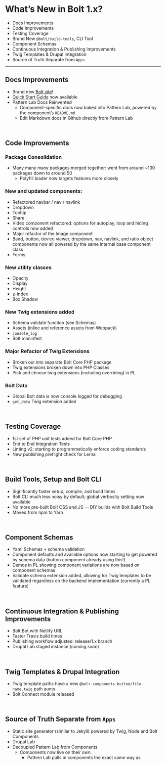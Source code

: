 # What’s New in Bolt 1.x?
- Docs Improvements
- Code Improvements
- Testing Coverage
- Brand New `@bolt/build-tools`, CLI Tool
- Component Schemas
- Continuous Integration & Publishing Improvements
- Twig Templates & Drupal Integration
- Source of Truth Separate from `Apps`

<hr>

## Docs Improvements
- Brand new [Bolt site](https://www.bolt-design-system.com)!
- [Quick Start Guide](https://bolt-design-system-master.now.sh/docs/guides/quick-start-guide.html) now available
- Pattern Lab Docs Reinvented
  - Component-specific docs now baked into Pattern Lab, powered by the component’s `README.md`
  - Edit Markdown docs in Github directly from Pattern Lab

<br>

## Code Improvements
### Package Consolidation
- Many many many packages merged together: went from around ~130 packages down to around 50
	* Polyfill loader now targets features more closely

### New and updated components:
- Refactored navbar / nav / navlink
- Dropdown
- Tooltip
- Share
- Video component refactored: options for autoplay, loop and hiding controls now added
- Major refactor of the Image component
- Band, button, device viewer, dropdown, nav, navlink, and ratio object components now all powered by the same internal base component class
- Forms

 ### New utility classes
- Opacity
- Display
- Height
- z-index
- Box Shadow 

### New Twig extensions added
- Schema validate function (see Schemas)
- Assets (inline and reference assets from Webpack)
- `console_log` 
- Bolt maninfest

### Major Refactor of Twig Extensions 
- Broken out into separate Bolt Core PHP package
- Twig extensions broken down into PHP Classes
- Pick and choose twig extensions (including overriding) in PL

### Bolt Data
- Global Bolt data is now console logged for debugging
- `get_data` Twig extension added
 
<br>

## Testing Coverage
- 1st set of PHP unit tests added for Bolt Core PHP
- End to End Integration Tests
- Linting v2: starting to programmatically enforce coding standards
- New publishing preflight check for Lerna

<br>

## Build Tools, Setup and Bolt CLI
- Significantly faster setup, compile, and build times
- Bolt CLI much less noisy by default; global verbosity setting now available
- No more pre-built Bolt CSS and JS — DIY builds with Bolt Build Tools
- Moved from npm to Yarn

<br>

## Component Schemas
- Yaml Schemas + schema validation
- Component defaults and available options now starting to get powered by schema data (button component already using this!)
- Demos in PL showing component variations are now based on component schemas
- Validate schema extension added, allowing for Twig templates to be validated regardless on the backend implementation (currently a PL feature)

<br>

## Continuous Integration & Publishing Improvements
- Bolt Bot with Netlify URL
- Faster Travis build times
- Publishing workflow adjusted: release/1.x branch
- Drupal Lab staged instance (coming soon)

<br>

## Twig Templates & Drupal Integration
- Twig template paths have a new `@bolt-components-button/file-name.twig` path aunts 
- Bolt Connect module released

<br>

## Source of Truth Separate from `Apps`
- Static site generator (similar to Jekyll) powered by Twig, Node and Bolt Components
- Drupal Lab
- Decoupled Pattern Lab from Components
  - Components now live on their own. 
	- Pattern Lab pulls in components the exact same way as 



  
